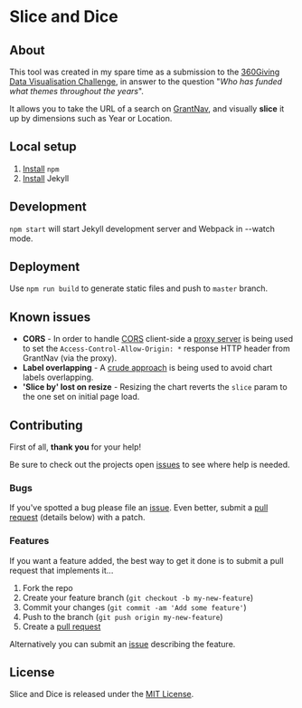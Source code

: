 # Slice and Dice

## About

This tool was created in my spare time as a submission to the [360Giving Data Visualisation Challenge](https://challenge.threesixtygiving.org/), in answer to the question "_Who has funded what themes throughout the years_".

It allows you to take the URL of a search on [GrantNav](http://grantnav.threesixtygiving.org/), and visually **slice** it up by dimensions such as Year or Location.

## Local setup

1. [Install](https://www.npmjs.com/get-npm) `npm`
2. [Install](https://jekyllrb.com/docs/installation/) Jekyll

## Development

`npm start` will start Jekyll development server and Webpack in --watch mode.

## Deployment

Use `npm run build` to generate static files and push to `master` branch.

## Known issues

- **CORS** - In order to handle [CORS](https://developer.mozilla.org/en-US/docs/Web/HTTP/CORS) client-side a [proxy server](http://slice-and-dice.herokuapp.com/) is being used to set the `Access-Control-Allow-Origin: *` response HTTP header from GrantNav (via the proxy).
- **Label overlapping** - A [crude approach](https://github.com/suninthesky/slice-and-dice/blob/904309e9eb2544fc45253f065919ae0e91a470d9/javascript/modules/chart.js#L97) is being used to avoid chart labels overlapping.
- **'Slice by' lost on resize** - Resizing the chart reverts the `slice` param to the one set on initial page load.

## Contributing

First of all, **thank you** for your help!

Be sure to check out the projects open [issues](https://github.com/suninthesky/slice-and-dice/issues) to see where help is needed.

### Bugs

If you've spotted a bug please file an [issue](https://github.com/suninthesky/slice-and-dice/issues). Even better, submit a [pull request](https://github.com/suninthesky/slice-and-dice/pulls) (details below) with a patch.

### Features
If you want a feature added, the best way to get it done is to submit a pull request that implements it...

1. Fork the repo
2. Create your feature branch (`git checkout -b my-new-feature`)
3. Commit your changes (`git commit -am 'Add some feature'`)
4. Push to the branch (`git push origin my-new-feature`)
5. Create a [pull request](https://github.com/suninthesky/slice-and-dice/pulls)

Alternatively you can submit an [issue](https://github.com/suninthesky/slice-and-dice/issues) describing the feature.

## License

Slice and Dice is released under the [MIT License](https://opensource.org/licenses/MIT).
